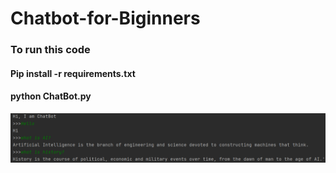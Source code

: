 # Chatbot-for-Biginners

### To run this code
#### Pip install -r requirements.txt
#### python ChatBot.py

![Image of output](https://github.com/datamagic2020/Chatbot-for-Biginners/blob/main/chatbot.png)

